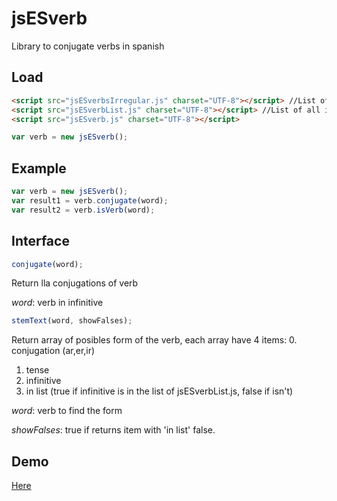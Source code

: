 # jsESverb
Library to conjugate verbs in spanish

## Load

```html
<script src="jsESverbsIrregular.js" charset="UTF-8"></script> //List of irregular forms of verbs
<script src="jsESverbList.js" charset="UTF-8"></script> //List of all infinitives
<script src="jsESverb.js" charset="UTF-8"></script> 
```
```js
var verb = new jsESverb();
```

## Example

```js
var verb = new jsESverb();
var result1 = verb.conjugate(word);
var result2 = verb.isVerb(word);
```

## Interface

```js
conjugate(word);
```
Return lla conjugations of verb

_word_: verb in infinitive

```js	
stemText(word, showFalses);
```
Return array of posibles form of the verb, each array have 4 items:
0. conjugation (ar,er,ir)
1. tense
2. infinitive
3. in list (true if infinitive is in the list of jsESverbList.js, false if isn't)

_word_: verb to find the form

_showFalses_: true if returns item with 'in list' false.

## Demo

[Here](https://cubiwan.github.io/jsESverb/index.html)
